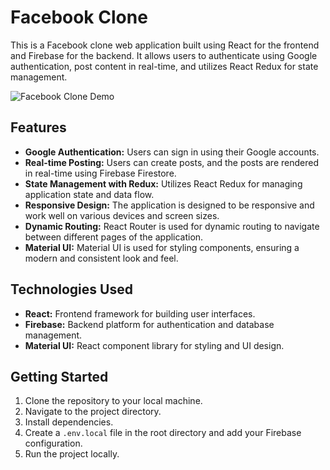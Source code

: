# Facebook Clone

This is a Facebook clone web application built using React for the frontend and Firebase for the backend. It allows users to authenticate using Google authentication, post content in real-time, and utilizes React Redux for state management.

![Facebook Clone Demo](https://media.giphy.com/media/v1.Y2lkPTc5MGI3NjExMzA1bnNqbnFodnA3ZnByMzJqYWp6cnQ2MmV3bjZhNzBjeXB6bGdoMSZlcD12MV9pbnRlcm5hbF9naWZfYnlfaWQmY3Q9Zw/FvggNeJbiP74m6590z/giphy.gif)


## Features

- **Google Authentication:** Users can sign in using their Google accounts.
- **Real-time Posting:** Users can create posts, and the posts are rendered in real-time using Firebase Firestore.
- **State Management with Redux:** Utilizes React Redux for managing application state and data flow.
- **Responsive Design:** The application is designed to be responsive and work well on various devices and screen sizes.
- **Dynamic Routing:** React Router is used for dynamic routing to navigate between different pages of the application.
- **Material UI:** Material UI is used for styling components, ensuring a modern and consistent look and feel.

## Technologies Used

- **React:** Frontend framework for building user interfaces.
- **Firebase:** Backend platform for authentication and database management.
- **Material UI:** React component library for styling and UI design.

## Getting Started

1. Clone the repository to your local machine.
2. Navigate to the project directory.
3. Install dependencies.
4. Create a `.env.local` file in the root directory and add your Firebase configuration.
5. Run the project locally.
